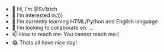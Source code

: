 - 👋 Hi, I’m @Sv1zich
- 👀 I’m interested in:)))
- 🌱 I’m currently learning HTML/Python and English language
- 💞️ I’m looking to collaborate on: ...
- 📫 How to reach me: You cannot reach me:(
- 😂 Thats all have nice day!
